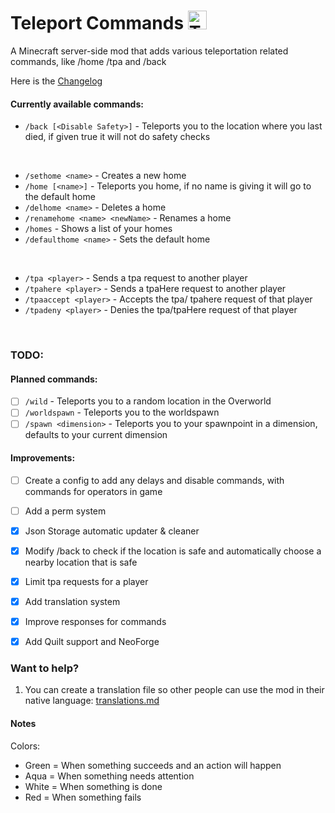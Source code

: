 # Teleport Commands <img src="https://raw.githubusercontent.com/MrSn0wy/TeleportCommands/main/common/src/main/resources/teleport_commands.png" alt="Teleport Commands Logo" width="30"/>

A Minecraft server-side mod that adds various teleportation related commands, like /home /tpa and /back

Here is the [Changelog](https://github.com/MrSn0wy/TeleportCommands/blob/main/CHANGELOG.md)

#### Currently available commands:

- `/back [<Disable Safety>]` -  Teleports you to the location where you last died, if given true it will not do safety checks
<br>

- `/sethome <name>` - Creates a new home
- `/home [<name>]` - Teleports you home, if no name is giving it will go to the default home
- `/delhome <name>` - Deletes a home
- `/renamehome <name> <newName>` - Renames a home
- `/homes` - Shows a list of your homes
- `/defaulthome <name>` - Sets the default home
<br>

- `/tpa <player>` - Sends a tpa request to another player
- `/tpahere <player>` - Sends a tpaHere request to another player
- `/tpaaccept <player>` -  Accepts the tpa/ tpahere request of that player
- `/tpadeny <player>` - Denies the tpa/tpaHere request of that player

<br>

### TODO:

#### Planned commands:
- [ ] `/wild` - Teleports you to a random location in the Overworld
- [ ] `/worldspawn` - Teleports you to the worldspawn
- [ ] `/spawn <dimension>` - Teleports you to your spawnpoint in a dimension, defaults to your current dimension

#### Improvements:
- [ ] Create a config to add any delays and disable commands, with commands for operators in game
- [ ] Add a perm system
- [x] Json Storage automatic updater & cleaner
- [x] Modify /back to check if the location is safe and automatically choose a nearby location that is safe
- [x] Limit tpa requests for a player
- [x] Add translation system
- [x] Improve responses for commands
- [x] Add Quilt support and NeoForge


### Want to help?

1. You can create a translation file so other people can use the mod in their native language: [translations.md](./common/src/main/resources/assets/teleport_commands/lang/translations.md)

#### Notes

Colors: 
- Green = When something succeeds and an action will happen
- Aqua = When something needs attention
- White = When something is done
- Red = When something fails